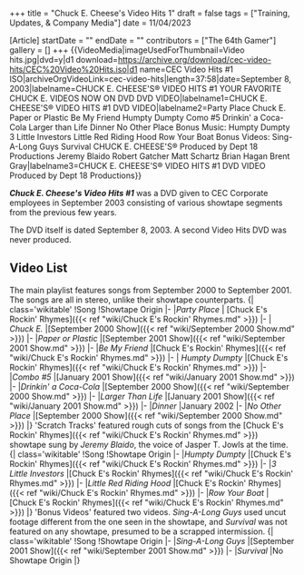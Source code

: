 +++
title = "Chuck E. Cheese's Video Hits 1"
draft = false
tags = ["Training, Updates, & Company Media"]
date = 11/04/2023

[Article]
startDate = ""
endDate = ""
contributors = ["The 64th Gamer"]
gallery = []
+++
{{VideoMedia|imageUsedForThumbnail=Video hits.jpg|dvd=y|d1 download=https://archive.org/download/cec-video-hits/CEC%20Video%20Hits.iso|d1 name=CEC Video Hits #1 ISO|archiveOrgVideoLink=cec-video-hits|length=37:58|date=September 8, 2003|labelname=CHUCK E. CHEESE'S®
VIDEO HITS #1
YOUR FAVORITE CHUCK E. VIDEOS
NOW ON DVD
DVD VIDEO|labelname1=CHUCK E. CHEESE'S® VIDEO HITS #1
DVD VIDEO|labelname2=Party Place
Chuck E.
Paper or Plastic
Be My Friend
Humpty Dumpty
Como #5
Drinkin' a Coca-Cola
Larger than Life
Dinner
No Other Place
Bonus Music:
Humpty Dumpty
3 Little Investors
Little Red Riding Hood
Row Your Boat
Bonus Videos:
Sing-A-Long Guys
Survival
CHUCK E. CHEESE'S®
Produced by Dept 18 Productions
Jeremy Blaido
Robert Gatcher
Matt Schartz
Brian Hagan
Brent Gray|labelname3=CHUCK E. CHEESE'S® VIDEO HITS
#1
DVD VIDEO
Produced by Dept 18 Productions}}

<b><i>Chuck E. Cheese's Video Hits #1</b></i> was a DVD given to CEC Corporate employees in September 2003 consisting of various showtape segments from the previous few years.

The DVD itself is dated September 8, 2003. A second Video Hits DVD was never produced.

<h2> Video List </h2>
The main playlist features songs from September 2000 to September 2001. The songs are all in stereo, unlike their showtape counterparts.
{| class='wikitable'
!Song
!Showtape Origin
|-
|<i>Party Place</i>
| [Chuck E's Rockin' Rhymes]({{< ref "wiki/Chuck E's Rockin' Rhymes.md" >}})
|-
| <i>Chuck E.</i>
|[September 2000 Show]({{< ref "wiki/September 2000 Show.md" >}})
|-
|<i>Paper or Plastic</i>
|[September 2001 Show]({{< ref "wiki/September 2001 Show.md" >}})
|-
|<i>Be My Friend</i>
|[Chuck E's Rockin' Rhymes]({{< ref "wiki/Chuck E's Rockin' Rhymes.md" >}})
|-
| <i>Humpty Dumpty</i>
|[Chuck E's Rockin' Rhymes]({{< ref "wiki/Chuck E's Rockin' Rhymes.md" >}})
|-
|<i>Combo #5</i>
|[January 2001 Show]({{< ref "wiki/January 2001 Show.md" >}}) 
|-
|<i>Drinkin' a Coca-Cola</i>
|[September 2000 Show]({{< ref "wiki/September 2000 Show.md" >}})
|-
|<i>Larger Than Life</i>
|[January 2001 Show]({{< ref "wiki/January 2001 Show.md" >}})
|-
|<i>Dinner</i>
|January 2002
|-
|<i>No Other Place</i>
|[September 2000 Show]({{< ref "wiki/September 2000 Show.md" >}})
|}
'Scratch Tracks' featured rough cuts of songs from the [Chuck E's Rockin' Rhymes]({{< ref "wiki/Chuck E's Rockin' Rhymes.md" >}}) showtape sung by <i>Jeremy Blaido</i>, the voice of Jasper T. Jowls at the time.
{| class='wikitable'
!Song
!Showtape Origin
|-
|<i>Humpty Dumpty</i>
|[Chuck E's Rockin' Rhymes]({{< ref "wiki/Chuck E's Rockin' Rhymes.md" >}})
|-
|<i>3 Little Investors</i>
|[Chuck E's Rockin' Rhymes]({{< ref "wiki/Chuck E's Rockin' Rhymes.md" >}})
|-
|<i>Little Red Riding Hood</i>
|[Chuck E's Rockin' Rhymes]({{< ref "wiki/Chuck E's Rockin' Rhymes.md" >}})
|-
|<i>Row Your Boat</i>
|[Chuck E's Rockin' Rhymes]({{< ref "wiki/Chuck E's Rockin' Rhymes.md" >}})
|}
'Bonus Videos' featured two videos. <i>Sing-A-Long Guys</i> used uncut footage different from the one seen in the showtape, and <i>Survival</i> was not featured on any showtape, presumed to be a scrapped intermission.
{| class='wikitable'
!Song
!Showtape Origin
|-
|<i>Sing-A-Long Guys</i>
|[September 2001 Show]({{< ref "wiki/September 2001 Show.md" >}})
|-
|<i>Survival</i>
|No Showtape Origin
|}


